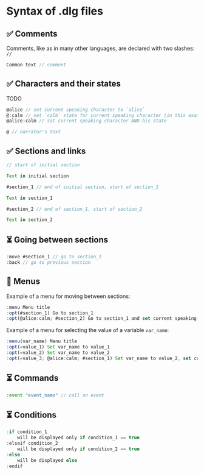 # Syntax of .dlg files

## ✅ Comments

Comments, like as in many other languages, are declared with two slashes: ```//```

```js
Common text // comment
```

## ✅ Characters and their states

TODO

```js
@alice // set current speaking character to `alice`
@:calm // set `calm` state for current speaking character (in this example - alice)
@alice:calm // sat current speaking character AND his state

@ // narrator's text
```

## ✅ Sections and links

```js
// start of initial section

Text in initial section

#section_1 // end of initial section, start of section_1

Text in section_1

#section_2 // end of section_1, start of section_2

Text in section_2
```

## ⏳ Going between sections

```js
:move #section_1 // go to section_1
:back // go to previous section
```

## 🔧 Menus

Example of a menu for moving between sections:

```js
:menu Menu title
:opt(#section_1) Go to section_1
:opt(@alice:calm; #section_2) Go to section_1 and set current speaking character to @alice:calm
```

Example of a menu for selecting the value of a variable `var_name`:

```js
:menu(var_name) Menu title
:opt(=value_1) Set var_name to value_1
:opt(=value_2) Set var_name to value_2
:opt(=value_3; @alice:calm; #section_1) Set var_name to value_2, set current speaking character to @alice:calm and go to section_1
```

## ⏳ Commands

```js
:event "event_name" // call an event
```

## ⏳ Conditions

```js
:if condition_1
    will be displayed only if condition_1 == true
:elseif condition_2
    will be displayed only if condition_2 == true
:else
    will be displayed else
:endif
```
